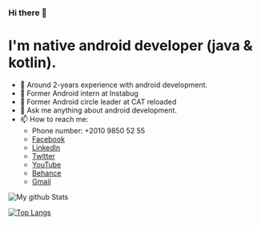 ### Hi there 👋

# I'm native android developer (java & kotlin).

- 🔭 Around 2-years experience with android development.
- :star2: Former Android intern at Instabug
- :star2: Former Android circle leader at CAT reloaded
- 💬 Ask me anything about android development.
- 📫 How to reach me:   
  - Phone number: +2010 9850 52 55   
  - [Facebook](https://www.facebook.com/A.4e7ata)  
  - [LinkedIn](https://www.linkedin.com/in/ahmed-she7ata)  
  - [Twitter](https://twitter.com/ahmed_4e7ataa?t=OJZJNubfqCvLNElVIwkqzw&s=09)    
  - [YouTube](https://youtube.com/user/every4thingHD)     
  - [Behance](https://www.behance.net/ahmedshehata7)  
  - [Gmail](ahamdyshehata7@gmail.com)  



![My github Stats](https://github-readme-stats.vercel.app/api?username=ahmed-shehataa&show_icons=true) 

[![Top Langs](https://github-readme-stats.vercel.app/api/top-langs/?username=ahmed-shehataa&layout=compact)](https://github.com/anuraghazra/github-readme-stats)
